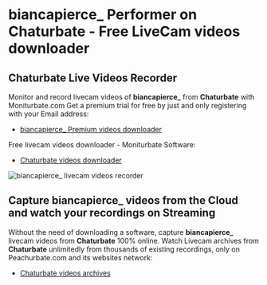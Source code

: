 # biancapierce_ Performer on Chaturbate - Free LiveCam videos downloader

## Chaturbate Live Videos Recorder

Monitor and record livecam videos of **biancapierce_** from **Chaturbate** with Moniturbate.com
Get a premium trial for free by just and only registering with your Email address:
* [biancapierce_ Premium videos downloader](https://moniturbate.com/request-demo-licence-key.html)

Free livecam videos downloader - Moniturbate Software:
* [Chaturbate videos downloader](https://moniturbate.com/moniturbate-download-software.html)

![biancapierce_ livecam videos recorder](https://peachurnet.com/templates/moniturbate-software.png)


## Capture biancapierce_ videos from the Cloud and watch your recordings on Streaming

Without the need of downloading a software, capture **biancapierce_** livecam videos from **Chaturbate** 100% online.
Watch Livecam archives from **Chaturbate** unlimitedly from thousands of existing recordings, only on Peachurbate.com and its websites network:
* [Chaturbate videos archives](https://peachurnet.com/)